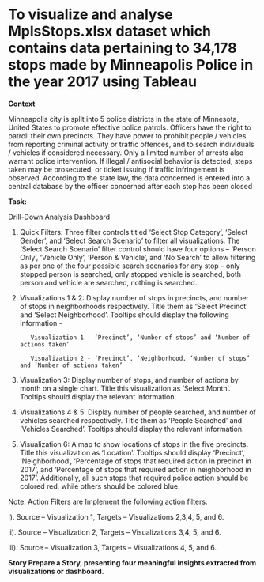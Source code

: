  # To visualize and analyse MplsStops.xlsx dataset which contains data pertaining to 34,178 stops made by Minneapolis Police in the year 2017 using Tableau 
 
 
**Context** 

Minneapolis city is split into 5 police districts in the state of Minnesota, United States to promote effective police patrols. Officers have the right to patroll their own precincts. They have power to prohibit people / vehicles from reporting criminal activity or traffic offences, and to search individuals / vehicles if considered necessary.
Only a limited number of arrests also warrant police intervention. If illegal / antisocial behavior is detected, steps taken may be prosecuted, or ticket issuing if traffic infringement is observed. According to the state law, the data concerned is entered into a central database by the officer concerned after each stop has been closed

**Task:**

Drill-Down Analysis Dashboard

1. Quick Filters: Three filter controls titled ‘Select Stop Category’, ‘Select Gender’, and ‘Select Search Scenario’ to filter all visualizations. The ‘Select Search Scenario’ filter control should have four options – ‘Person Only’, ‘Vehicle Only’, ‘Person & Vehicle’, and ‘No Search’ to allow filtering as per one of the four possible search scenarios for any stop – only stopped person is searched, only stopped vehicle is searched, both person and vehicle are searched, nothing is searched.

2. Visualizations 1 & 2: Display number of stops in precincts, and number of stops in neighborhoods respectively. Title them as ‘Select Precinct’ and ‘Select Neighborhood’.
Tooltips should display the following information -

          Visualization 1 - ‘Precinct’, ‘Number of stops’ and ‘Number of actions taken’

          Visualization 2 - ‘Precinct’, ‘Neighborhood, ‘Number of stops’ and ‘Number of actions taken’

3. Visualization 3: Display number of stops, and number of actions by month on a single chart.
Title this visualization as ‘Select Month’. Tooltips should display the relevant information. 

4. Visualizations 4 & 5: Display number of people searched, and number of vehicles searched
respectively. Title them as ‘People Searched’ and ‘Vehicles Searched’. Tooltips should display
the relevant information.

6. Visualization 6: A map to show locations of stops in the five precincts. Title this visualization as ‘Location’. Tooltips should display ‘Precinct’, ‘Neighborhood’, ‘Percentage of stops that required action in precinct in 2017’, and ‘Percentage of stops that required action in neighborhood in 2017’. Additionally, all such stops that required police action should be colored red, while others should be colored blue. 

Note: Action Filters are Implement the following action filters:

i). Source – Visualization 1, Targets – Visualizations 2,3,4, 5, and 6.

ii). Source – Visualization 2, Targets – Visualizations 3,4, 5, and 6.

iii). Source – Visualization 3, Targets – Visualizations 4, 5, and 6.

**Story
Prepare a Story, presenting four meaningful insights extracted from visualizations or
dashboard.**


